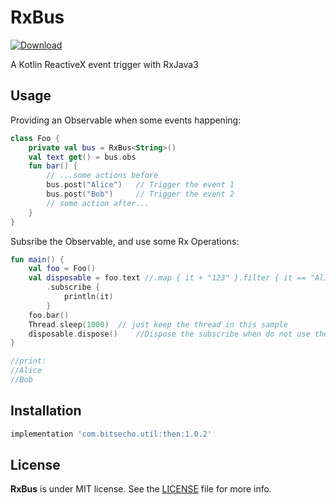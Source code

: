 # RxBus
[ ![Download](https://api.bintray.com/packages/bitsecho/maven/rxbus/images/download.svg?version=1.0.0) ](https://bintray.com/bitsecho/maven/rxbus/1.0.0/link)

A Kotlin ReactiveX event trigger with RxJava3

## Usage

Providing an Observable when some events happening: 

```kotlin
class Foo {
    private val bus = RxBus<String>()
    val text get() = bus.obs
    fun bar() {
        // ...some actions before
        bus.post("Alice")   // Trigger the event 1
        bus.post("Bob")     // Trigger the event 2
        // some action after...
    }
}
```

Subsribe the Observable, and use some Rx Operations: 

```kotlin
fun main() {
    val foo = Foo()
    val disposable = foo.text //.map { it + "123" }.filter { it == "Alice123" } // Using Rx Operations easily
        .subscribe {
            println(it)
        }
    foo.bar()
    Thread.sleep(1000)	// just keep the thread in this sample
    disposable.dispose()    //Dispose the subscribe when do not use the Observable is a good hobby
}

//print:
//Alice
//Bob
```

## Installation
```gradle
implementation 'com.bitsecho.util:then:1.0.2'
```

## License

**RxBus** is under MIT license. See the [LICENSE](LICENSE) file for more info.